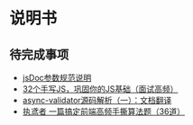#  说明书

## 待完成事项
- [jsDoc参数规范说明](https://www.cnblogs.com/cnblogs-jcy/p/9089753.html)
- [32个手写JS，巩固你的JS基础（面试高频）](https://juejin.im/post/6875152247714480136)
- [async-validator源码解析（一）：文档翻译](https://juejin.im/post/6877730955088363528)
- [执鸢者 一篇搞定前端高频手撕算法题（36道）](https://juejin.im/post/6877179322759643150)